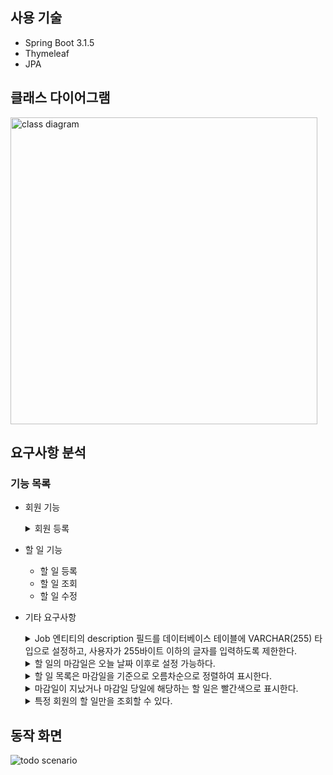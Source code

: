 ## 사용 기술
- Spring Boot 3.1.5
- Thymeleaf
- JPA

## 클래스 다이어그램
<img width="491" alt="class diagram" src="https://github.com/Gyeongsu1997/To-do-app/assets/97381683/d8745a44-2bb9-4857-b5de-83db37c628c2">

## 요구사항 분석
### 기능 목록
- 회원 기능
  <details>
  <summary>회원 등록</summary>
    
    - 회원 등록 버튼을 누르면 createMemberForm이라는 자바스크립트 함수가 실행되어 동적으로 form과 input, button을 만든다. input 태그에는 required 속성이 true로 설정되어 있어 값을 입력하지 않고 버튼을 누르면 '이 입력란을 작성하세요'라는 알림이 나타난다.
  </details>
- 할 일 기능
  - 할 일 등록
  - 할 일 조회
  - 할 일 수정
- 기타 요구사항
  <details>
  <summary>Job 엔티티의 description 필드를 데이터베이스 테이블에 VARCHAR(255) 타입으로 설정하고, 사용자가 255바이트 이하의 글자를 입력하도록 제한한다.</summary>

    - 만약 사용자가 255바이트가 넘어가는 입력을 보내면 어떻게 처리되는가? -> JdbcSQLDataException이 발생하였다.
    - <details>
      <summary>HTML의 input field에서 입력 글자수를 제한할 수 있는가?</summary>
      
      - input 태그 대신 textarea 태그를 사용하였다. 문자가 입력될때마다 checkByte라는 자바스크립트 함수가 실행되어 현재까지 입력된 바이트를 계산하고 입력된 바이트가 255바이트를 초과하면 substr 메서드로 문자열의 끝부분을 잘라내었다.
      - 참고 1: [textarea 글자수 제한 / 바이트(Byte) 제한](https://hellcoding.tistory.com/entry/textarea-%EA%B8%80%EC%9E%90%EC%88%98-%EC%A0%9C%ED%95%9C-%EB%B0%94%EC%9D%B4%ED%8A%B8Byte-%EC%A0%9C%ED%95%9C)
      - 참고 2: [textarea 입력한 한/영 byte 자르기](https://hansoul.tistory.com/115#google_vignette)
      </details>
  </details>
  <details>
  <summary>할 일의 마감일은 오늘 날짜 이후로 설정 가능하다.</summary>
    
    - LocalDate.now()를 today라는 이름으로 model에 담아 input 태그의 min 속성에 적용함으로써 손쉽게 해결하였다.
  </details>
  <details>
  <summary>할 일 목록은 마감일을 기준으로 오름차순으로 정렬하여 표시한다.</summary>
    
    - repository 계층에서 Job을 조회하는 select query에 order by 옵션을 추가함으로써 해결하였다.
  </details>
  <details>
  <summary>마감일이 지났거나 마감일 당일에 해당하는 할 일은 빨간색으로 표시한다.</summary>
    
    - LocalDate.now()를 today라는 이름으로 model에 담아 th:class="${job.expiryDate <= today} ? 'card expired' : 'card'"의 형태로 job 엔티티의       expiryDate 속성이 today보다 작거나 같으면 추가적인 클래스가 적용되도록 하였다.
  </details>
  <details>
  <summary>특정 회원의 할 일만을 조회할 수 있다.</summary>
    
    - String 타입의 memberName 필드를 갖는 JobSearch라는 클래스를 만들어 memberName에 값이 있으면 select query에 where절을 추가함으로써 해결하였다.
  </details>

## 동작 화면
![todo scenario](https://github.com/Gyeongsu1997/ToDo/assets/97381683/e0d7d148-f898-49f5-b28a-d41ed14f9e82)
